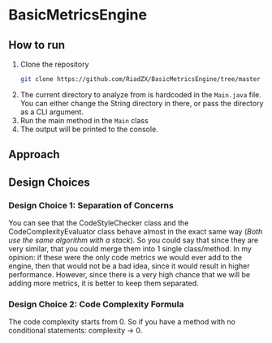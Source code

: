 # BasicMetricsEngine
## How to run
1. Clone the repository
    ```bash
    git clone https://github.com/RiadZX/BasicMetricsEngine/tree/master
    ```
2. The current directory to analyze from is hardcoded in the `Main.java` file. You can either change the String directory in there, or pass the directory as a CLI argument.
3. Run the main method in the `Main` class
4. The output will be printed to the console.

## Approach


## Design Choices 
### Design Choice 1: Separation of Concerns
You can see that the CodeStyleChecker class and the CodeComplexityEvaluator class behave almost in the exact same way (*Both use the same algorithm with a stack*). So you could say that since they are very similar, that you could merge them into 1 single class/method. In my opinion: if these were the only code metrics we would ever add to the engine, then that would not be a bad idea, since it would result in higher performance. However, since there is a very high chance that we will be adding more metrics, it is better to keep them separated.
### Design Choice 2: Code Complexity Formula
The code complexity starts from 0. So if you have a method with no conditional statements: complexity -> 0.